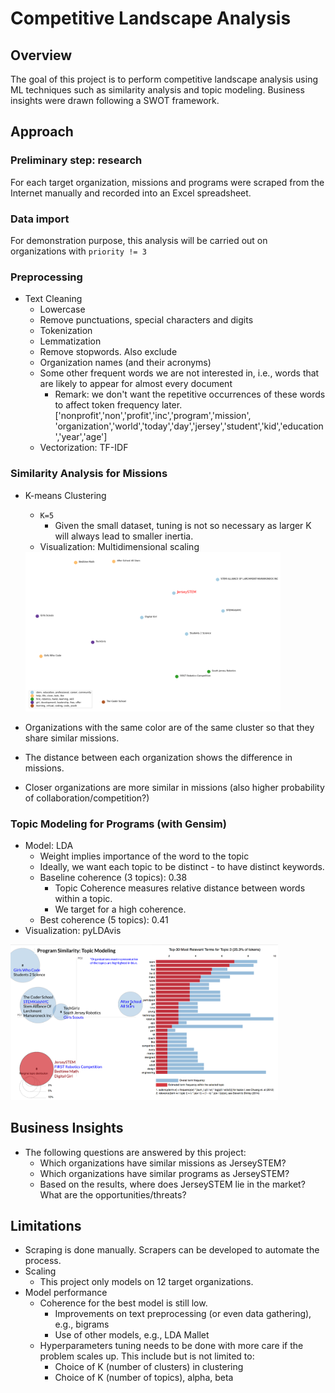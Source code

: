 # Competitive Landscape Analysis

## Overview
The goal of this project is to perform competitive landscape analysis using ML techniques such as similarity analysis and topic modeling. Business insights were drawn following a SWOT framework.

## Approach
### Preliminary step: research
For each target organization, missions and programs were scraped from the Internet manually and recorded into an Excel spreadsheet.

### Data import
For demonstration purpose, this analysis will be carried out on organizations with `priority != 3`

### Preprocessing
- Text Cleaning
  - Lowercase
  - Remove punctuations, special characters and digits
  - Tokenization
  - Lemmatization
  - Remove stopwords. Also exclude
  - Organization names (and their acronyms)
  - Some other frequent words we are not interested in, i.e., words that are likely to appear for almost every document
    - Remark: we don't want the repetitive occurrences of these words to affect token frequency later. ['nonprofit','non','profit','inc','program','mission', 'organization','world','today','day','jersey','student','kid','education','year','age']
  - Vectorization: TF-IDF

### Similarity Analysis for Missions
- K-means Clustering
  - `K=5`
    - Given the small dataset, tuning is not so necessary as larger K will always lead to smaller inertia.
  - Visualization: Multidimensional scaling
  <img src="https://github.com/lullaby1024/Competitive_Landscape_Analysis/blob/master/img/cluster.png" width="85%">

- Organizations with the same color are of the same cluster so that they share similar missions.
- The distance between each organization shows the difference in missions.
- Closer organizations are more similar in missions (also higher probability of collaboration/competition?)

### Topic Modeling for Programs (with Gensim)
- Model: LDA
  - Weight implies importance of the word to the topic
  - Ideally, we want each topic to be distinct - to have distinct keywords.
  - Baseline coherence (3 topics):  0.38
    - Topic Coherence measures relative distance between words within a topic.
    - We target for a high coherence.
  - Best coherence (5 topics): 0.41
- Visualization: pyLDAvis
 <img src="https://github.com/lullaby1024/Competitive_Landscape_Analysis/blob/master/img/topic_annotated.png" width="85%">

## Business Insights
- The following questions are answered by this project:
  - Which organizations have similar missions as JerseySTEM?
  - Which organizations have similar programs as JerseySTEM?
  - Based on the results, where does JerseySTEM lie in the market? What are the opportunities/threats?
  
## Limitations
- Scraping is done manually. Scrapers can be developed to automate the process.
- Scaling
  - This project only models on 12 target organizations.
- Model performance
  - Coherence for the best model is still low.
    - Improvements on text preprocessing (or even data gathering), e.g., bigrams
    - Use of other models, e.g., LDA Mallet
  - Hyperparameters tuning needs to be done with more care if the problem scales up. This include but is not limited to:
    - Choice of K (number of clusters) in clustering
    - Choice of K (number of topics), alpha, beta
